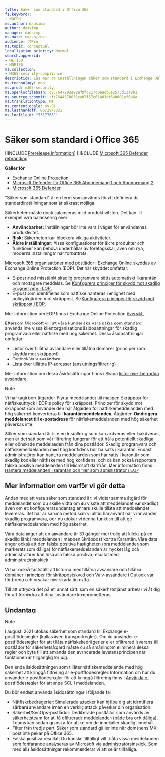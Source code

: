 ```yaml
---
title: Säker som standard i Office 365
f1.keywords:
- NOCSH
ms.author: dansimp
author: dansimp
manager: dansimp
ms.date: 06/28/2021
audience: ITPro
ms.topic: conceptual
localization_priority: Normal
search.appverid:
- MET150
- MOE150
ms.collection:
- M365-security-compliance
description: Läs mer om inställningen säker som standard i Exchange Online Protection (EOP)
ms.technology: mdo
ms.prod: m365-security
ms.openlocfilehash: c737647202e82af0fc217c0eadb3e2573d13a9b1
ms.sourcegitcommit: cfd7644570831ceb7f57c61401df6a0001ef0a6a
ms.translationtype: MT
ms.contentlocale: sv-SE
ms.lasthandoff: 06/29/2021
ms.locfileid: "53177651"
---
```

# <a name="secure-by-default-in-office-365"></a>Säker som standard i Office 365

[!INCLUDE [Prerelease information](../includes/prerelease.md)]
[!INCLUDE [Microsoft 365 Defender rebranding](../includes/microsoft-defender-for-office.md)]

**Gäller för**
- [Exchange Online Protection](exchange-online-protection-overview.md)
- [Microsoft Defender för Office 365 Abonnemang 1 och Abonnemang 2](defender-for-office-365.md)
- [Microsoft 365 Defender](../defender/microsoft-365-defender.md)

"Säker som standard" är en term som används för att definiera de standardinställningar som är säkrast möjliga.

Säkerheten måste dock balanseras med produktiviteten. Det kan till exempel vara balansering över:

- **Användbarhet:** Inställningar bör inte vara i vägen för användarnas produktivitet.
- **Risk:** Säkerheten kan blockera viktiga aktiviteter.
- **Äldre inställningar:** Vissa konfigurationer för äldre produkter och funktioner kan behöva underhållas av företagsskäl, även om nya, moderna inställningar har förbättrats.

Microsoft 365 organisationer med postlådor i Exchange Online skyddas av Exchange Online Protection (EOP). Det här skyddet omfattar:

- E-post med misstänkt skadlig programvara sätts automatiskt i karantän och mottagare meddelas. Se [Konfigurera principer för skydd mot skadlig programvara i EOP.](configure-anti-malware-policies.md)
- E-post som identifieras som nätfiske hanteras i enlighet med policyåtgärden mot skräppost. Se [Konfigurera principer för skydd mot skräppost i EOP.](configure-your-spam-filter-policies.md)

Mer information om EOP finns i Exchange Online Protection [översikt.](exchange-online-protection-overview.md)

Eftersom Microsoft vill att våra kunder ska vara säkra som standard används inte vissa klientorganisations åsidosättningar för skadlig programvara eller nätfiske med hög säkerhet. Dessa åsidosättningar omfattar:

- Listor över tillåtna avsändare eller tillåtna domäner (principer som skydda mot skräppost)
- Outlook Valv avsändare
- Lista över tillåtna IP-adresser (anslutningsfiltrering)

Mer information om dessa åsidosättningar finns i Skapa [listor över betrodda avsändare.](create-safe-sender-lists-in-office-365.md)

> [!NOTE]
> Vi har tagit bort  åtgärden Flytta meddelandet till  mappen Skräppost för nätfiskeuttryck i EOP:s policy för skräppost. Principer för skydd mot skräppost som använder den här åtgärden för nätfiskemeddelanden med hög säkerhet konverteras till **karantänmeddelanden.** Åtgärden **Omdirigera meddelandet till e-postadress** för nätfiskemeddelanden med hög säkerhet påverkas inte.

Säker som standard är inte en inställning som kan aktiveras eller inaktiveras, men är det sätt som vår filtrering fungerar för att hålla potentiellt skadliga eller oönskade meddelanden från dina postlådor. Skadlig programvara och nätfiskemeddelanden med hög konfidens bör ha satts i karantän. Endast administratörer kan hantera meddelanden som har satts i karantän som skadlig kod eller nätfiske med hög konfidens, och de kan också rapportera falska positiva meddelanden till Microsoft därifrån. Mer information finns i [Hantera meddelanden i karantän och filer som administratör i EOP](manage-quarantined-messages-and-files.md)

## <a name="more-on-why-were-doing-this"></a>Mer information om varför vi gör detta

Andan med att vara säker som standard är: vi vidtar samma åtgärd för meddelandet som du skulle vidta om du visste att meddelandet var skadligt, även om ett konfigurerat undantag annars skulle tillåta att meddelandet levereras. Det här är samma metod som vi alltid har använt när vi använder skadlig programvara, och nu utökar vi denna funktion till att ge nätfiskemeddelanden med hög säkerhet.

Våra data anger att en användare är 30 gånger mer trolig att klicka på en skadlig länk i meddelanden i mappen Skräppost kontra Karantän. Våra data anger också att den falska positiva hastigheten (bra meddelanden som markerats som dåliga) för nätfiskemeddelanden är mycket låg och administratörer kan lösa alla falska positiva resultat med administratörsinskick.

Vi har också fastställt att listorna med tillåtna avsändare och tillåtna domäner i principer för skräppostskydd och Valv-avsändare i Outlook var för breda och orsakar mer skada än nytta.

Till att uttrycka det på ett annat sätt: som en säkerhetstjänst arbetar vi åt dig för att förhindra att dina användare komprometteras.

## <a name="exceptions"></a>Undantag

> [!NOTE]
> I augusti 2021 utökas säkerhet som standard till Exchange e-postflödesregler (kallas även transportregler). Om du använder e-postflödesregler för att tillåta nätfiskebedrägerier eller ofiltrerad leverans till postlådor för [](configure-advanced-delivery.md) säkerhetsåtgärd måste du så småningom eliminera dessa regler och byta till att använda den avancerade leveransprincipen när funktionen är tillgänglig för _dig._

Den enda åsidosättningen som tillåter nätfiskemeddelande med hög säkerhet att kringgå filtrering är e-postflödesregler. Information om hur du använder e-postflödesregler för att kringgå filtrering finns i [Använda e-postflödesregler för att ange SCL i meddelanden.](/exchange/security-and-compliance/mail-flow-rules/use-rules-to-set-scl)

Du bör endast använda åsidosättningar i följande fall:

- Nätfiskebedrägerier: Simulerade attacker kan hjälpa dig att identifiera sårbara användare innan en verklig attack påverkar din organisation.
- Säkerhet/SecOps-postlådor: Dedikerade postlådor som används av säkerhetsteam för att få ofiltrerade meddelanden (både bra och dåliga). Teams kan sedan granska för att se om de innehåller skadligt innehåll.
- Filter från tredje part: Säker som standard gäller inte när domänens MX-post inte pekar på Office 365.
- Falska positiva resultat: Du kanske tillfälligt vill tillåta vissa meddelanden som fortfarande analyseras av Microsoft [via administratörsinskick.](admin-submission.md) Som med alla åsidosättningar rekommenderar vi att de är tillfälliga.
